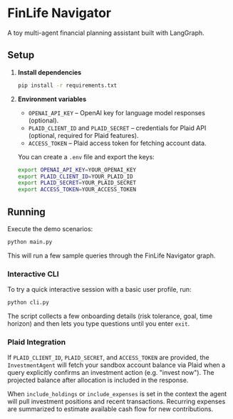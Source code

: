 # FinLife Navigator

A toy multi-agent financial planning assistant built with LangGraph.

## Setup

1. **Install dependencies**
   ```bash
   pip install -r requirements.txt
   ```

2. **Environment variables**
   - `OPENAI_API_KEY` – OpenAI key for language model responses (optional).
   - `PLAID_CLIENT_ID` and `PLAID_SECRET` – credentials for Plaid API (optional, required for Plaid features).
   - `ACCESS_TOKEN` – Plaid access token for fetching account data.

   You can create a `.env` file and export the keys:
   ```bash
   export OPENAI_API_KEY=YOUR_OPENAI_KEY
   export PLAID_CLIENT_ID=YOUR_PLAID_ID
   export PLAID_SECRET=YOUR_PLAID_SECRET
   export ACCESS_TOKEN=YOUR_ACCESS_TOKEN
   ```

## Running

Execute the demo scenarios:

```bash
python main.py
```

This will run a few sample queries through the FinLife Navigator graph.

### Interactive CLI

To try a quick interactive session with a basic user profile, run:

```bash
python cli.py
```

The script collects a few onboarding details (risk tolerance, goal, time
horizon) and then lets you type questions until you enter `exit`.

### Plaid Integration

If `PLAID_CLIENT_ID`, `PLAID_SECRET`, and `ACCESS_TOKEN` are provided, the
`InvestmentAgent` will fetch your sandbox account balance via Plaid when a
query explicitly confirms an investment action (e.g. "invest now"). The
projected balance after allocation is included in the response.

When `include_holdings` or `include_expenses` is set in the context the agent
will pull investment positions and recent transactions. Recurring expenses are
summarized to estimate available cash flow for new contributions.
